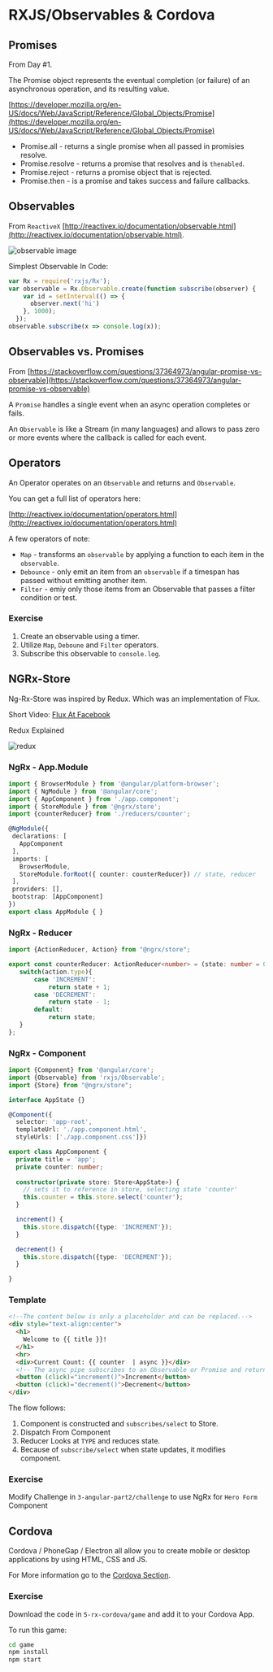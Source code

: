 # RXJS/Observables & Cordova #

## Promises ##

From Day #1.

The Promise object represents the eventual completion (or failure) of an asynchronous operation, and its resulting value.

[https://developer.mozilla.org/en-US/docs/Web/JavaScript/Reference/Global_Objects/Promise](https://developer.mozilla.org/en-US/docs/Web/JavaScript/Reference/Global_Objects/Promise)

* Promise.all - returns a single promise when all passed in promisies resolve.
* Promise.resolve - returns a promise that resolves and is `thenabled`.
* Promise.reject - returns a promise object that is rejected.
* Promise.then - is a promise and takes success and failure callbacks.

## Observables ##

From `ReactiveX` [http://reactivex.io/documentation/observable.html](http://reactivex.io/documentation/observable.html).

![observable image](./observable.png "observable image")

Simplest Observable In Code:

```javascript
var Rx = require('rxjs/Rx');
var observable = Rx.Observable.create(function subscribe(observer) {
    var id = setInterval(() => {
      observer.next('hi')
    }, 1000);
  });
observable.subscribe(x => console.log(x));  
```

## Observables vs. Promises ##

From [https://stackoverflow.com/questions/37364973/angular-promise-vs-observable](https://stackoverflow.com/questions/37364973/angular-promise-vs-observable)

A `Promise` handles a single event when an async operation completes or fails.

An `Observable` is like a Stream (in many languages) and allows to pass zero or more events where the callback is called for each event.

## Operators ##

An Operator operates on an `Observable` and returns and `Observable`. 

You can get a full list of operators here:

[http://reactivex.io/documentation/operators.html](http://reactivex.io/documentation/operators.html)

A few operators of note:

* `Map` - transforms an `observable` by applying a function to each item in the `observable`.
* `Debounce` - only emit an item from an `observable` if a timespan has passed without emitting another item.
* `Filter` - emiy only those items from an Observable that passes a filter condition or test.

### Exercise ###

1. Create an observable using a timer.
2. Utilize `Map`, `Deboune` and `Filter` operators.
3. Subscribe this observable to `console.log`.

## NGRx-Store ##

Ng-Rx-Store was inspired by Redux. Which was an implementation of Flux.

Short Video:
[Flux At Facebook](https://youtu.be/nYkdrAPrdcw?list=PLb0IAmt7-GS188xDYE-u1ShQmFFGbrk0v&t=621)

Redux Explained

![redux](./redux-explained.png "redux explained")

### NgRx - App.Module ###

 ```typescript
import { BrowserModule } from '@angular/platform-browser';
import { NgModule } from '@angular/core';
import { AppComponent } from './app.component';
import { StoreModule } from '@ngrx/store';
import {counterReducer} from './reducers/counter';

@NgModule({
  declarations: [
    AppComponent
  ],
  imports: [
    BrowserModule,
    StoreModule.forRoot({ counter: counterReducer}) // state, reducer
  ],
  providers: [],
  bootstrap: [AppComponent]
})
export class AppModule { }

 ```

### NgRx - Reducer

 ```typescript
import {ActionReducer, Action} from "@ngrx/store";

export const counterReducer: ActionReducer<number> = (state: number = 0, action: Action) => {
    switch(action.type){
        case 'INCREMENT':
            return state + 1;
        case 'DECREMENT':
            return state - 1;
        default:
            return state;
    }
};
 ```

### NgRx - Component

```typescript
import {Component} from '@angular/core';
import {Observable} from 'rxjs/Observable';
import {Store} from "@ngrx/store";

interface AppState {}

@Component({
  selector: 'app-root', 
  templateUrl: './app.component.html', 
  styleUrls: ['./app.component.css']})

export class AppComponent {
  private title = 'app';
  private counter: number;
  
  constructor(private store: Store<AppState>) {
    // sets it to reference in store, selecting state 'counter'
    this.counter = this.store.select('counter');
  }

  increment() {
    this.store.dispatch({type: 'INCREMENT'});
  }

  decrement() {
    this.store.dispatch({type: 'DECREMENT'});
  }

}

```

### Template

```html
<!--The content below is only a placeholder and can be replaced.-->
<div style="text-align:center">
  <h1>
    Welcome to {{ title }}!
  </h1>
  <hr>
  <div>Current Count: {{ counter  | async }}</div>
  <!-- The async pipe subscribes to an Observable or Promise and returns the latest value it has emitted.  -->
  <button (click)="increment()">Increment</button>
  <button (click)="decrement()">Decrement</button> 
</div>
```

The flow follows:

1. Component is constructed and `subscribes/select` to Store.
2. Dispatch From Component
3. Reducer Looks at `TYPE` and reduces state.
4. Because of `subscribe/select` when state updates, it modifies component.

### Exercise ###

Modify Challenge in `3-angular-part2/challenge` to use NgRx for `Hero Form` Component

## Cordova ##

Cordova / PhoneGap / Electron all allow you to create mobile or desktop applications 
by using HTML, CSS and JS.

For More information go to the [Cordova Section](./2-cordova).

### Exercise ##

Download the code in `5-rx-cordova/game` and add it to your Cordova App.

To run this game:

```bash
cd game
npm install
npm start
```